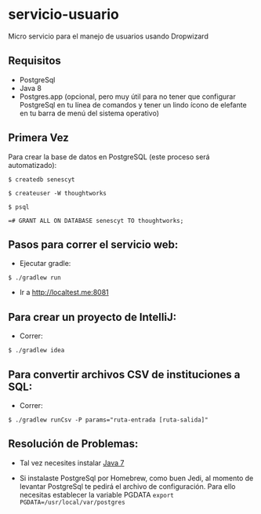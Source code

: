 # servicio-usuario

Micro servicio para el manejo de usuarios usando Dropwizard

## Requisitos
- PostgreSql
- Java 8
- Postgres.app (opcional, pero muy útil para no tener que configurar PostgreSql en tu línea de comandos y tener un lindo ícono de elefante en tu barra de menú del sistema operativo)

## Primera Vez

Para crear la base de datos en PostgreSQL (este proceso será automatizado):
```
$ createdb senescyt

$ createuser -W thoughtworks

$ psql

=# GRANT ALL ON DATABASE senescyt TO thoughtworks;
```

## Pasos para correr el servicio web:

- Ejecutar gradle:

```
$ ./gradlew run
```
      
- Ir a <http://localtest.me:8081>


## Para crear un proyecto de IntelliJ:

- Correr:

```
$ ./gradlew idea
```

## Para convertir archivos CSV de instituciones a SQL:

- Correr:

```
$ ./gradlew runCsv -P params="ruta-entrada [ruta-salida]"
```

Resolución de Problemas:
----------------

- Tal vez necesites instalar [Java 7](http://www.oracle.com/technetwork/java/javase/downloads/jdk7-downloads-1880260.html)

- Si instalaste PostgreSql por Homebrew, como buen Jedi, al momento de levantar PostgreSql te pedirá el archivo de configuración. Para ello necesitas establecer la variable PGDATA
```export PGDATA=/usr/local/var/postgres```
